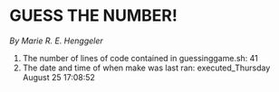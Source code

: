 # GUESS THE NUMBER!
*By Marie R. E. Henggeler*
1. The number of lines of code contained in guessinggame.sh: 
41
2. The date and time of when make was last ran: 
executed_Thursday August 25 17:08:52
